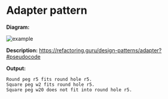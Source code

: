 # Adapter pattern

**Diagram:**

![example](https://user-images.githubusercontent.com/8049534/147594536-66627fa1-f4eb-42ba-b648-8757f9e5bf20.png)

**Description:**
https://refactoring.guru/design-patterns/adapter?#pseudocode

**Output:**

```
Round peg r5 fits round hole r5.
Square peg w2 fits round hole r5.
Square peg w20 does not fit into round hole r5.
```
